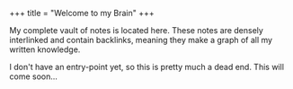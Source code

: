 +++
title = "Welcome to my Brain"
+++

My complete vault of notes is located here. These notes are densely interlinked and contain backlinks, meaning they make a graph of all my written knowledge.

I don't have an entry-point yet, so this is pretty much a dead end. This will come soon...

